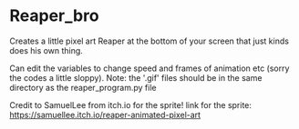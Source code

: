 # Reaper_bro
Creates a little pixel art Reaper at the bottom of your screen that just kinds does his own thing.

Can edit the variables to change speed and frames of animation etc (sorry the codes a little sloppy).
Note: the '.gif' files should be in the same directory as the reaper_program.py file

Credit to SamuelLee from itch.io for the sprite!
link for the sprite: https://samuellee.itch.io/reaper-animated-pixel-art
